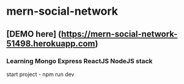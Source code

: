 # mern-social-network
## [DEMO here] (https://mern-social-network-51498.herokuapp.com)

### Learning Mongo Express ReactJS NodeJS stack



start project - npm run dev
